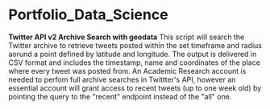 # Portfolio_Data_Science

**Twitter API v2 Archive Search with geodata**
This script will search the Twitter archive to retrieve tweets posted within the set timeframe and radius aorund a point defined by latitude and longitude. The output is delivered in CSV format and includes the timestamp, name and coordinates of the place where every tweet was posted from. An Academic Research account is needed to perfom full archive searches in Twittter's API, however an essential account will grant access to recent tweets (up to one week old) by pointing the query to the "recent" endpoint instead of the "all" one.
